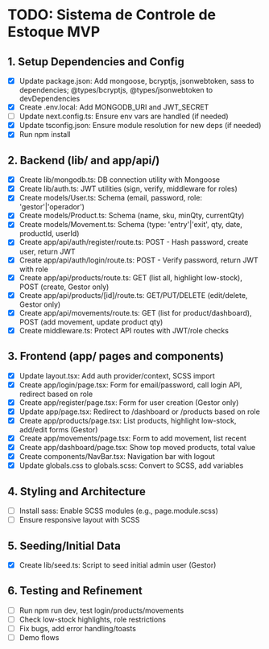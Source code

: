 # TODO: Sistema de Controle de Estoque MVP

## 1. Setup Dependencies and Config
- [x] Update package.json: Add mongoose, bcryptjs, jsonwebtoken, sass to dependencies; @types/bcryptjs, @types/jsonwebtoken to devDependencies
- [x] Create .env.local: Add MONGODB_URI and JWT_SECRET
- [ ] Update next.config.ts: Ensure env vars are handled (if needed)
- [x] Update tsconfig.json: Ensure module resolution for new deps (if needed)
- [x] Run npm install

## 2. Backend (lib/ and app/api/)
- [x] Create lib/mongodb.ts: DB connection utility with Mongoose
- [x] Create lib/auth.ts: JWT utilities (sign, verify, middleware for roles)
- [x] Create models/User.ts: Schema (email, password, role: 'gestor'|'operador')
- [x] Create models/Product.ts: Schema (name, sku, minQty, currentQty)
- [x] Create models/Movement.ts: Schema (type: 'entry'|'exit', qty, date, productId, userId)
- [x] Create app/api/auth/register/route.ts: POST - Hash password, create user, return JWT
- [x] Create app/api/auth/login/route.ts: POST - Verify password, return JWT with role
- [x] Create app/api/products/route.ts: GET (list all, highlight low-stock), POST (create, Gestor only)
- [x] Create app/api/products/[id]/route.ts: GET/PUT/DELETE (edit/delete, Gestor only)
- [x] Create app/api/movements/route.ts: GET (list for product/dashboard), POST (add movement, update product qty)
- [x] Create middleware.ts: Protect API routes with JWT/role checks

## 3. Frontend (app/ pages and components)
- [x] Update layout.tsx: Add auth provider/context, SCSS import
- [x] Create app/login/page.tsx: Form for email/password, call login API, redirect based on role
- [x] Create app/register/page.tsx: Form for user creation (Gestor only)
- [x] Update app/page.tsx: Redirect to /dashboard or /products based on role
- [x] Create app/products/page.tsx: List products, highlight low-stock, add/edit forms (Gestor)
- [x] Create app/movements/page.tsx: Form to add movement, list recent
- [x] Create app/dashboard/page.tsx: Show top moved products, total value
- [x] Create components/NavBar.tsx: Navigation bar with logout
- [x] Update globals.css to globals.scss: Convert to SCSS, add variables

## 4. Styling and Architecture
- [ ] Install sass: Enable SCSS modules (e.g., page.module.scss)
- [ ] Ensure responsive layout with SCSS

## 5. Seeding/Initial Data
- [x] Create lib/seed.ts: Script to seed initial admin user (Gestor)

## 6. Testing and Refinement
- [ ] Run npm run dev, test login/products/movements
- [ ] Check low-stock highlights, role restrictions
- [ ] Fix bugs, add error handling/toasts
- [ ] Demo flows
